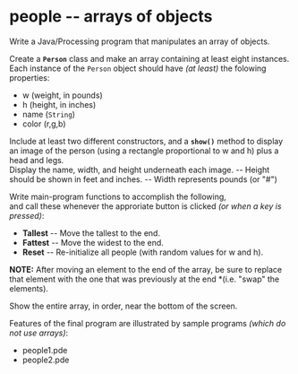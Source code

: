 # people -- arrays of objects

Write a Java/Processing program that manipulates an array of objects.

Create a **```Person```** class and make an array containing at least eight instances.
Each instance of the ```Person``` object should have *(at least)* the folowing properties:
- w (weight, in pounds)
- h (height, in inches)
- name (```String```)
- color (r,g,b)  

Include at least two different constructors, 
and a **```show()```** method 
to display an image of the person
(using a rectangle proportional to w and h) 
plus a head and legs.  
Display the name, width, and height underneath each image.
  -- Height should be shown in feet and inches.
  -- Width represents pounds (or "#")

Write main-program functions to accomplish the following,  
and call these whenever the approriate button is clicked *(or when a key is pressed)*:
- **Tallest** -- Move the tallest to the end.
- **Fattest** -- Move the widest to the end.  
- **Reset** -- Re-initialize all people (with random values for w and h).

**NOTE:**  After moving an element to the end of the array, be sure to replace that element with the one that was previously at the end
*(i.e. "swap" the elements).

Show the entire array, in order, near the bottom of the screen.  

Features of the final program are illustrated by sample programs *(which do not use arrays)*:
- people1.pde 
- people2.pde  


